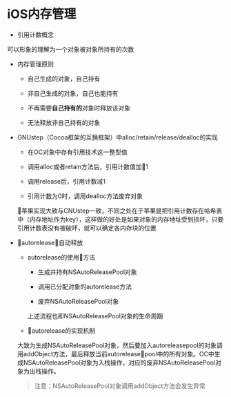 # iOS内存管理

* 引用计数概念

可以形象的理解为一个对象被对象所持有的次数

* 内存管理原则

    * 自己生成的对象，自己持有

    * 非自己生成的对象，自己也能持有

    * 不再需要**自己持有的**对象时释放该对象

    * 无法释放非自己持有的对象

* GNUstep（Cocoa框架的互换框架）中alloc/retain/release/dealloc的实现

    * 在OC对象中存有引用技术这一整型值
    
    * 调用alloc或者retain方法后，引用计数值加1

    * 调用release后，引用计数减1

    * 引用计数为0时，调用dealloc方法废弃对象

    苹果实现大致与CNUstep一致，不同之处在于苹果是把引用计数存在哈希表中（内存地址作为key），这样做的好处是如果对象的内存地址受到损坏，只要引用计数表没有被破坏，就可以确定各内存块的位置

*  autorelease自动释放

    * autorelease的使用方法

        * 生成并持有NSAutoReleasePool对象

        * 调用已分配对象的autorelease方法

        * 废弃NSAutoReleasePool对象

        上述流程也即NSAutoReleasePool对象的生命周期

    * autorelease的实现机制

    大致为生成NSAutoReleasePool对象，然后要加入autoreleasepool的对象调用addObject方法，最后释放当前autoreleasepool中的所有对象。OC中生成NSAutoReleasePool对象为入栈操作，对应的废弃NSAutoReleasePool对象为出栈操作。

    >注意：NSAutoReleasePool对象调用addObject方法会发生异常

        

